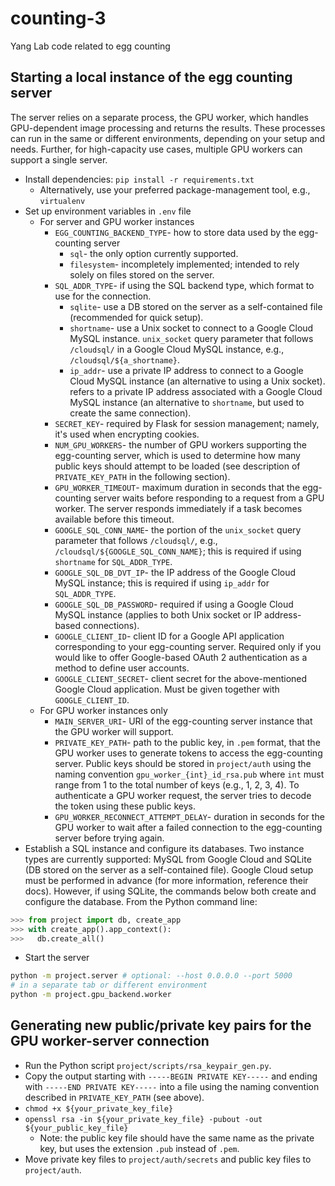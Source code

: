 # counting-3
Yang Lab code related to egg counting

## Starting a local instance of the egg counting server
The server relies on a separate process, the GPU worker, which handles GPU-dependent image processing and returns the results. These processes can run in the same or different environments, depending on your setup and needs. Further, for high-capacity use cases, multiple GPU workers can support a single server.
- Install dependencies: `pip install -r requirements.txt`
  - Alternatively, use your preferred package-management tool, e.g., `virtualenv`
- Set up environment variables in `.env` file
  - For server and GPU worker instances
    - `EGG_COUNTING_BACKEND_TYPE`- how to store data used by the egg-counting server
      - `sql`- the only option currently supported.
      - `filesystem`- incompletely implemented; intended to rely solely on files stored on the server.
    - `SQL_ADDR_TYPE`- if using the SQL backend type, which format to use for the connection.
      - `sqlite`- use a DB stored on the server as a self-contained file (recommended for quick setup).
      - `shortname`- use a Unix socket to connect to a Google Cloud MySQL instance. `unix_socket` query parameter that follows `/cloudsql/` in a Google Cloud MySQL instance, e.g., `/cloudsql/${a_shortname}`.
      - `ip_addr`- use a private IP address to connect to a Google Cloud MySQL instance (an alternative to using a Unix socket). refers to a private IP address associated with a Google Cloud MySQL instance (an alternative to `shortname`, but used to create the same connection).
    - `SECRET_KEY`- required by Flask for session management; namely, it's used when encrypting cookies.
    - `NUM_GPU_WORKERS`- the number of GPU workers supporting the egg-counting server, which is used to determine how many public keys should attempt to be loaded (see description of `PRIVATE_KEY_PATH` in the following section).
    - `GPU_WORKER_TIMEOUT`- maximum duration in seconds that the egg-counting server waits before responding to a request from a GPU worker. The server responds immediately if a task becomes available before this timeout.
    - `GOOGLE_SQL_CONN_NAME`- the portion of the `unix_socket` query parameter that follows `/cloudsql/`, e.g., `/cloudsql/${GOOGLE_SQL_CONN_NAME}`; this is required if using `shortname` for `SQL_ADDR_TYPE`.
    - `GOOGLE_SQL_DB_DVT_IP`- the IP address of the Google Cloud MySQL instance; this is required if using `ip_addr` for `SQL_ADDR_TYPE`.
    - `GOOGLE_SQL_DB_PASSWORD`- required if using a Google Cloud MySQL instance (applies to both Unix socket or IP address-based connections).
    - `GOOGLE_CLIENT_ID`- client ID for a Google API application corresponding to your egg-counting server. Required only if you would like to offer Google-based OAuth 2 authentication as a method to define user accounts.
    - `GOOGLE_CLIENT_SECRET`- client secret for the above-mentioned Google Cloud application. Must be given together with `GOOGLE_CLIENT_ID`.
  - For GPU worker instances only
    - `MAIN_SERVER_URI`- URI of the egg-counting server instance that the GPU worker will support.
    - `PRIVATE_KEY_PATH`- path to the public key, in `.pem` format, that the GPU worker uses to generate tokens to access the egg-counting server. Public keys should be stored in `project/auth` using the naming convention `gpu_worker_{int}_id_rsa.pub` where `int` must range from 1 to the total number of keys (e.g., 1, 2, 3, 4). To authenticate a GPU worker request, the server tries to decode the token using these public keys.
    - `GPU_WORKER_RECONNECT_ATTEMPT_DELAY`- duration in seconds for the GPU worker to wait after a failed connection to the egg-counting server before trying again.
- Establish a SQL instance and configure its databases. Two instance types are currently supported: MySQL from Google Cloud and SQLite (DB stored on the server as a self-contained file). Google Cloud setup must be performed in advance (for more information, reference their docs). However, if using SQLite, the commands below both create and configure the database. From the Python command line:
```py
>>> from project import db, create_app
>>> with create_app().app_context():
>>>   db.create_all()
```
- Start the server
```bash
python -m project.server # optional: --host 0.0.0.0 --port 5000
# in a separate tab or different environment
python -m project.gpu_backend.worker
```

## Generating new public/private key pairs for the GPU worker-server connection
  - Run the Python script `project/scripts/rsa_keypair_gen.py`.
  - Copy the output starting with `-----BEGIN PRIVATE KEY-----` and ending with `-----END PRIVATE KEY-----` into a file using the naming convention described in `PRIVATE_KEY_PATH` (see above).
  - `chmod +x ${your_private_key_file}`
  - `openssl rsa -in ${your_private_key_file} -pubout -out ${your_public_key_file}`
    - Note: the public key file should have the same name as the private key, but uses the extension `.pub` instead of `.pem`.
  - Move private key files to `project/auth/secrets` and public key files to `project/auth`.
